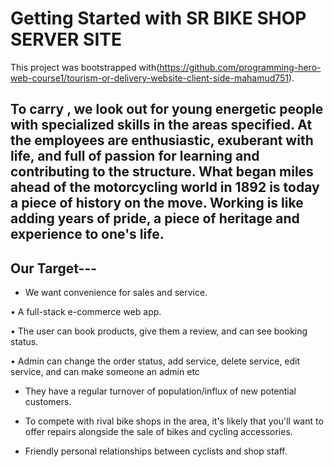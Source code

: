 # Getting Started with SR BIKE SHOP SERVER SITE

This project was bootstrapped with(https://github.com/programming-hero-web-course1/tourism-or-delivery-website-client-side-mahamud751).

## To carry , we look out for young energetic people with specialized skills in the areas specified. At the employees are enthusiastic, exuberant with life, and full of passion for learning and contributing to the structure. What began miles ahead of the motorcycling world in 1892 is today a piece of history on the move. Working is like adding years of pride, a piece of heritage and experience to one's life.
## Our Target---
* We want convenience for sales and service.

• A full-stack e-commerce web app. 

• The user can book products, give them a review, and can see booking status. 

• Admin can change the order status, add service, delete service, edit service, and can make 
someone an admin etc

* They have a regular turnover of population/influx of new potential customers.

* To compete with rival bike shops in the area, it's likely that you'll want to offer repairs alongside the sale   of bikes and cycling accessories.

* Friendly personal relationships between cyclists and shop staff.
